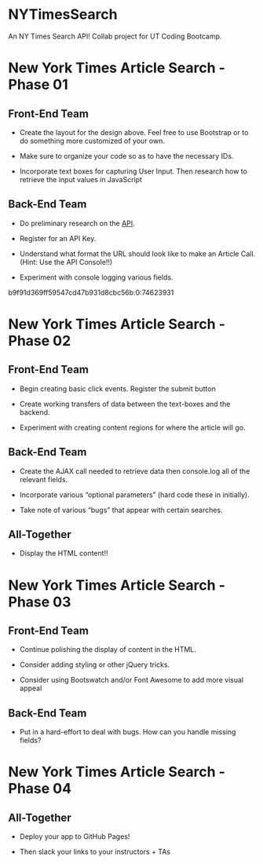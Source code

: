 # NYTimesSearch
An NY Times Search API! Collab project for UT Coding Bootcamp.


# New York Times Article Search - Phase 01

## Front-End Team

* Create the layout for the design above. Feel free to use Bootstrap or to do something more customized of your own.

* Make sure to organize your code so as to have the necessary IDs.

* Incorporate text boxes for capturing User Input. Then research how to retrieve the input values in JavaScript

## Back-End Team

* Do preliminary research on the [API](http://developer.nytimes.com/article_search_v2.json).

* Register for an API Key.

* Understand what format the URL should look like to make an Article Call. (Hint: Use the API Console!!)

* Experiment with console logging various fields.

b9f91d369ff59547cd47b931d8cbc56b:0:74623931


# New York Times Article Search - Phase 02

## Front-End Team

* Begin creating basic click events. Register the submit button

* Create working transfers of data between the text-boxes and the backend.

* Experiment with creating content regions for where the article will go.

## Back-End Team

* Create the AJAX call needed to retrieve data then console.log all of the relevant fields.

* Incorporate various “optional parameters” (hard code these in initially).

* Take note of various “bugs” that appear with certain searches.

## All-Together

* Display the HTML content!!


# New York Times Article Search - Phase 03

## Front-End Team

* Continue polishing the display of content in the HTML.

* Consider adding styling or other jQuery tricks.

* Consider using Bootswatch and/or Font Awesome to add more visual appeal

## Back-End Team

* Put in a hard-effort to deal with bugs. How can you handle missing fields?


# New York Times Article Search - Phase 04

## All-Together

* Deploy your app to GitHub Pages!

* Then slack your links to your instructors + TAs